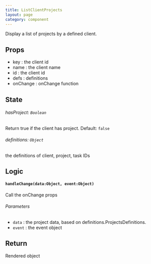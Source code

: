 ```yaml
---
title: ListClientProjects
layout: page
category: component
---
```

Display a list of projects by a defined client.

## Props ##

- key : the client id
- name : the client name
- id : the client id
- defs : definitions
- onChange : onChange function



## State ##

###### hasProject: `Boolean` ######

Return true if the client has project. Default: `false`


###### definitions: `Object` ######

the definitions of client, project, task IDs 



## Logic ##

#### `handleChange(data:Object, event:Object)` ####

Call the onChange props

###### Parameters ######

- `data` : the project data, based on definitions.ProjectsDefinitions. 
- `event` : the event object


## Return ##

Rendered object
